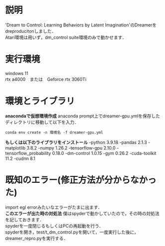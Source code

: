 # 説明
'Dream to Control: Learning Behaviors by Latent Imagination'のDreamerをdreproducitonしました．  
Atari環境は用いず，dm_control suite環境のみで動かせます．

# 実行環境
windows 11  
rtx a4000　または　Geforce rtx 3060Ti

# 環境とライブラリ
**anacondaで仮想環境作成**
anaconda prompt上でdreamer-gpu.ymlを保存したディレクトリに移動して以下を入力．
```
conda env create -n 環境名 -f dreamer-gpu.yml
```
**もしくは以下のライブラリをインストール**
-python                   3.9.18
-pandas                   2.1.3
-matplotlib               3.8.2
-numpy                    1.26.2
-tensorflow-gpu           2.10.0
-tensorflow_probability   0.18.0
-dm-control               1.0.15
-gym                      0.26.2
-cuda-toolkit             11.2
-cudnn                    8.1

# 既知のエラー(修正方法が分からなかった)
import egl errorみたいなエラーがたまに出ます．  
**このエラーが出た時の対処法**
僕はspyderで動かしていたので，その時の対処法を記しておきます．  
spyderを一度閉じるもしくはPCの再起動を行う．  
spyderを開き，test/t_dm_control.pyを開いて，一度実行した後に，dreamer_repro.pyを実行する．  
